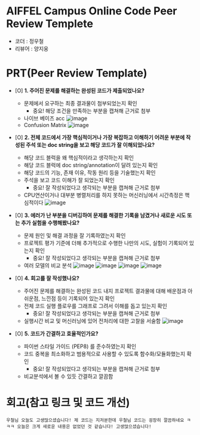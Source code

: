 # AIFFEL Campus Online Code Peer Review Templete
- 코더 : 정우철
- 리뷰어 : 양지웅


# PRT(Peer Review Template)
- [O]  **1. 주어진 문제를 해결하는 완성된 코드가 제출되었나요?**
    - 문제에서 요구하는 최종 결과물이 첨부되었는지 확인
        - 중요! 해당 조건을 만족하는 부분을 캡쳐해 근거로 첨부
    * 나이브 베이즈 acc
    ![image](https://github.com/user-attachments/assets/6eb3268d-7dab-452e-a79b-17c51321f7d7)
    * Confusion Matrix
    ![image](https://github.com/user-attachments/assets/f9e1f4da-a7f3-4942-869c-ac34868723e6)


- [O]  **2. 전체 코드에서 가장 핵심적이거나 가장 복잡하고 이해하기 어려운 부분에 작성된 
주석 또는 doc string을 보고 해당 코드가 잘 이해되었나요?**
    - 해당 코드 블럭을 왜 핵심적이라고 생각하는지 확인
    - 해당 코드 블럭에 doc string/annotation이 달려 있는지 확인
    - 해당 코드의 기능, 존재 이유, 작동 원리 등을 기술했는지 확인
    - 주석을 보고 코드 이해가 잘 되었는지 확인
        - 중요! 잘 작성되었다고 생각되는 부분을 캡쳐해 근거로 첨부
    * CPU연산이거나 대부분 병렬처리를 하지 못하는 머신러닝에서 시간측정은 핵심적이다
    ![image](https://github.com/user-attachments/assets/62683317-69c6-47fd-b69e-2c10a9bf3a7d)

- [O]  **3. 에러가 난 부분을 디버깅하여 문제를 해결한 기록을 남겼거나
새로운 시도 또는 추가 실험을 수행해봤나요?**
    - 문제 원인 및 해결 과정을 잘 기록하였는지 확인
    - 프로젝트 평가 기준에 더해 추가적으로 수행한 나만의 시도, 
    실험이 기록되어 있는지 확인
        - 중요! 잘 작성되었다고 생각되는 부분을 캡쳐해 근거로 첨부
    * 여러 모델의 비교 분석
    ![image](https://github.com/user-attachments/assets/a0cc211f-7d18-43bf-b9b8-f7ceaa943d9e)
    ![image](https://github.com/user-attachments/assets/5739ccd1-7c97-4193-9efa-d9726cfdbd7e)
    ![image](https://github.com/user-attachments/assets/cde31e03-8a39-41ac-a4a4-c869209e9743)
    ![image](https://github.com/user-attachments/assets/bf3d8523-f15f-4a56-bd04-8e76175946e6)

- [O]  **4. 회고를 잘 작성했나요?**
    - 주어진 문제를 해결하는 완성된 코드 내지 프로젝트 결과물에 대해
    배운점과 아쉬운점, 느낀점 등이 기록되어 있는지 확인
    - 전체 코드 실행 플로우를 그래프로 그려서 이해를 돕고 있는지 확인
        - 중요! 잘 작성되었다고 생각되는 부분을 캡쳐해 근거로 첨부
    * 실행시간 비교 및 머신러닝에 있어 전처리에 대한 고찰을 서술함 
    ![image](https://github.com/user-attachments/assets/77431e71-b29c-4cf9-a264-32e582714b0d)

- [O]  **5. 코드가 간결하고 효율적인가요?**
    - 파이썬 스타일 가이드 (PEP8) 를 준수하였는지 확인
    - 코드 중복을 최소화하고 범용적으로 사용할 수 있도록 함수화/모듈화했는지 확인
        - 중요! 잘 작성되었다고 생각되는 부분을 캡쳐해 근거로 첨부
    * 비교분석에서 볼 수 있듯 간결하고 깔끔함

# 회고(참고 링크 및 코드 개선)
```
우철님 오늘도 고생많으셨습니다! 제 코드는 지저분한데 우철님 코드는 굉장히 깔끔하네요 ㅋㅋㅋ 오늘은 크게 새로운 내용은 없었던 것 같습니다! 고생많으셨습니다!
```

